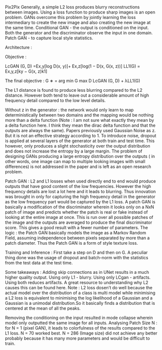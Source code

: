 Pix2Pix
Generally, a simple L2 loss produces blurry reconstructions between images. Using a loss function to produce sharp images is an open problem. GANs overcome this problem by jointly learning the loss intermediary to create the new image and also creating the new image at the same time.
Conditional GAN - the output is conditioned on the input. Both the generator and the discriminator observe the input in one domain.
Patch GAN - to capture local style statistics.

Architecture : 


Objective : 

LcGAN (G, D) =Ex,y[log D(x, y)]+ Ex,z[log(1 − D(x, G(x, z))]
LL1(G) = Ex,y,z[ky − G(x, z)k1]

The final objective : 
G ∗ = arg min G max D LcGAN (G, D) + λLL1(G)

The L1 distance is found to produce less blurring compared to the L2 distance. However both tend to leave out a considerable amount of high frequency detail compared to the low level details.

Without z in the generator : the network would only learn to map deterministically between two domains and the mapping would be nothing more than a delta function (Note : I am not sure what exactly they mean by a delta function here. I think they mean the dirac delta function and that the outputs are always the same). Papers previously used Gaussian Noise as z. But it is not an effective strategy according to 1. To introduce noise, dropout is applied at several layers of the generator at both train and test time. This however, only produces a slight stochasticity over the output distribution and does not increase the entropy by a large margin. The problem of designing GANs producing a large entropy distribution over the outputs ( in other words, one image can map to multiple looking images with small differences) is not addressed in the paper and is left as an open research problem.

Patch GAN : 
L2 and L1 losses when used directly end to end would produce outputs that have good content of the low frequencies. However the high frequency details are lost a lot here and it leads to blurring. Thus innovation was brought in only for capturing the high frequency detail in the generator as the low frequency part would be captured by the L1 loss.
A patch GAN is basically a modification of the discriminator wherein it looks only on a NxN patch of image and predicts whether the patch is real or fake instead of looking at the entire image at once. This is run over all possible patches of the image and the outputs are averaged to produce the final discriminator score. This gives a good result with a fewer number of parameters. 
The logic : the Patch GAN basically models the image as a Markov Random Field, assuming independence between pixels separated by more than a patch diameter. Thus the Patch GAN is a form of style texture loss.

Training and Inference :
First take a step on D and then on G. A peculiar thing done was the usage of dropout and batch-norm with the statistics from the test data at the test time.

Some takeaways : 
Adding skip connections as in UNet results in a much higher quality output.
Using only L1 - blurry. Using only LCgan - artifacts. Using both reduces artifacts.
A great resource to understanding why L2 causes this can be found here.
Note : L2 loss dosen’t do well because the actual model over the distribution of a class is multi model while minimising a L2 loss is equivalent to minimising the log likelihood of a Gaussian and a Gaussian is a unimodal distribution.So it basically finds a distribution that is centered at the mean of all the peaks.

Removing the conditioning on the input resulted in mode collapse wherein model only outputted the same image for all inputs.
Analysing Patch Size N : for N = 1 (pixel GAN), it leads to colorfulness of the results compared to the L1 loss. N = 70 worked best. N = 286 (Image size) did not achieve any better probably because it has many more parameters and would be difficult to train.

